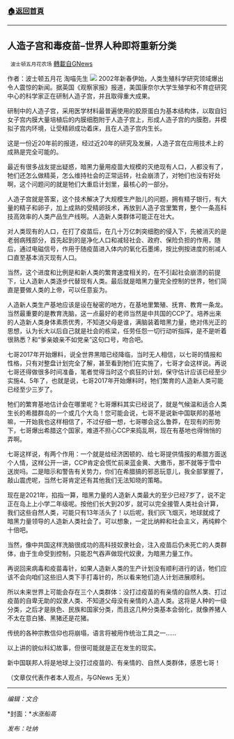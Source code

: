 ###  [:house:返回首頁](https://github.com/ourhimalayas/txt)
---


## 人造子宫和毒疫苗&#8211;世界人种即将重新分类
` 波士顿五月花农场` [轉載自GNews](https://gnews.org/zh-hans/1549149/)

作者：波士顿五月花   淘喵先生
![](https://assets.gnews.org/wp-content/uploads/2021/09/adfd.jpg)
2002年新春伊始，人类生殖科学研究领域爆出令人震惊的新闻。据英国《观察家报》报道，美国康奈尔大学生殖学和不育症研究中心的科学家正在研制人造子宫，并且取得重大成果。

研制中的人造子宫，采用医学材料最普遍使用的胶原蛋白为基本结构体，以取自妇女子宫内膜大量培植后的内膜细胞附于人造子宫上，形成人造子宫的内膜胞，并模拟子宫内环境，让受精卵成功着床，且在人造子宫内生长。

这是一份近20年前的报道，经过近20年的研究及发展，人造子宫在应用技术上的成熟是完全可能的。

最近有很多战友提出疑惑，暗黑力量用疫苗大规模的灭绝现有人口，人都没有了，牠们还怎么做精英，怎么维持社会的正常运转，社会崩溃了，对牠们也没有好处啊，这个问题问的就是牠们大重启计划里，最核心的一部分。

人造子宫就是答案，这个技术解决了大规模生产胎儿的问题，拥有精子银行，有大量的精子和卵子，加上成熟的受精卵技术，再放到人造子宫里繁育，整个一条高科技高效率的人类产品生产线啊。人造新人类群体可能正在壮大。

对人类现有的人口，在打了疫苗后，在几十万亿刺突细胞的侵入下，先被消灭的是老弱病残部分，首先起到的是净化人口和减轻社会、政府、保险负担的作用，随后，通过电磁信号，作用于随疫苗进入体内的氧化石墨烯，按比例按进度的削减人口直至基本消灭现有人口。

当然，这个进度和比例是和新人类的繁育速度相关的，在不引起社会崩溃的前提下，让人造新人类逐步代替现有人类。最后就是暗黑力量完全控制的世界，牠们简直是要做人类的上帝，可以任意妄为。

人造新人类生产基地应该是设在秘密的地方，在基地里繁殖、抚育、教育一条龙。当然最重要的是教育洗脑，这一点最好的老师当然是中共国的CCP了。培养出来的人造新人类身体素质优秀，不知道父母是谁，满脑装着暗黑力量，绝对伟光正的思想，认为长大以后自己就是社会的栋梁，任劳任怨一切行动听指挥，是不是听着很熟悉？和“爹亲娘亲不如党亲”这句口号，吻合吧。

七哥2017年开始爆料，说全世界黑暗已经降临，当时无人相信，以七哥的情报和性格，只有对整盘计划完全了解，甚至看到牠们在实施了，七哥才会这样说。再说七哥还得做很多时间准备，笔者觉得当时这个疯狂的计划，保守估计应该已经至少实施4、5年了，也就是说，七哥2017年开始爆料时，牠们繁育的人造新人类可能已经至少三岁了。

牠们的繁育基地估计会在哪里呢？七哥爆料其实已经说了，就是气候温和适合人类生长的希腊群岛的一个或几个大岛！您可能会说，七哥不是说新中国联邦的基地嘛，一开始我也这样相信了，不过仔细一想，七哥哪会这么鲁莽，在现有的形势下，七哥爆出希腊这个国家，难道不担心CCP来捣乱啊，现在有基地也得悄悄的弄啊。

七哥这样说，有两个作用：一个就是给经济困顿的、给七哥提供情报的希腊方面送个人情，这样公开一讲，CCP肯定会慌忙前来蓝金黄、大撒币，那不就等于雪中送炭吗。二是暗示和警告有关势力，你们在希腊搞的邪恶玩意儿，我全部掌握了，敲山震虎呢，当然七哥肯定还有其他我们无法知晓的策略。

现在是2021年，掐指一算，暗黑力量的人造新人类最大的至少已经7岁了，说不定正在岛上上小学二年级呢。按他们长大到20岁，就可以完全接管人类社会计算，我们这些自然人类，可能只有13年活头了！以后呢，我们灰飞烟灭，地球就成了暗黑力量领导的人造新人类社会了。可以想象，一定比纳粹和社会主义，再纯粹个十倍吧。

当然，像中共国这样洗脑很成功的高科技奴隶社会，注入疫苗后仍未死亡的人类群体，由于生命受到控制，只能忍气吞声做现代奴隶，为暗黑力量工作。

再说回来病毒和疫苗毒针，如果人造新人类的生产计划没有顺利进行的话，牠们应该不会向咱们这些旧人类下手打毒针的，所以看来牠们造人计划进展顺利。

所以未来世界上可能会存在三个人类群体：没打过疫苗的有亲情的自然人类、打过疫苗的自卑无助的奴隶人类、不知道父母没有亲情的人造人类。这将是人种的一级分类，之后才是肤色、民族和国家分类，而且这几种分类基本会弱化，就像养猪人不太在意白猪、黑猪还是花猪。

传统的各种宗教信仰也将崩塌，语言将被用作统治工具之一……

以上讲的貌似科幻故事，但很可能就是正在发生的现实。

新中国联邦人将是地球上没打过疫苗的、有亲情的、自然人类群体，感恩七哥！

（文章仅代表作者本人观点，与GNews 无关）

* * *

*编辑：文合*

*封面：**水涨船高*

*发布：吐纳*
